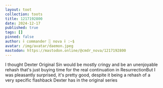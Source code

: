 ```yaml
---
layout: toot
collection: toots
title: 1217192800
date: 2024-12-17
published: true
tags: []
pinned: false
author: ⸸ commander ░ nova ⸸ :~$
avatar: /img/avatar/daemon.jpeg
mastodon: https://mastodon.online/@cmdr_nova/1217192800
---
```


I thought Dexter Original Sin would be mostly cringy and be an unenjoyable rehash that's just buying time for the real continuation in ResurrectionBut I was pleasantly surprised, it's pretty good, despite it being a rehash of a very specific flashback Dexter has in the original series
